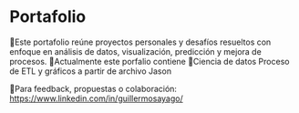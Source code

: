 # Portafolio
🎯Este portafolio reúne proyectos personales y desafíos resueltos con enfoque en análisis de datos, visualización, predicción y mejora de procesos.
🚀Actualmente este porfalio contiene
  📁Ciencia de datos
    Proceso de ETL y gráficos a partir de archivo Jason
    
🧠Para feedback, propuestas o colaboración: https://www.linkedin.com/in/guillermosayago/
